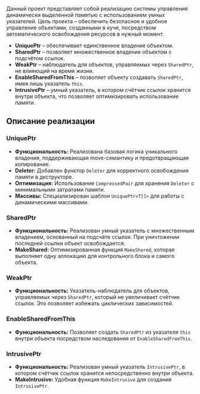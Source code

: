 
Данный проект представляет собой реализацию системы управления динамически выделенной памятью с использованием умных указателей. Цель проекта – обеспечить безопасное и удобное управление объектами, созданными в куче, посредством автоматического освобождения ресурсов в нужный момент.

- **UniquePtr** – обеспечивает единственное владение объектом.
- **SharedPtr** – позволяет множественное владение объектом с подсчётом ссылок.
- **WeakPtr** – наблюдатель для объектов, управляемых через `SharedPtr`, не влияющий на время жизни.
- **EnableSharedFromThis** – позволяет объекту создавать `SharedPtr`, имея лишь указатель `this`.
- **IntrusivePtr** – умный указатель, в котором счётчик ссылок хранится внутри объекта, что позволяет оптимизировать использование памяти.


## Описание реализации

### UniquePtr

- **Функциональность:** Реализована базовая логика уникального владения, поддерживающая move-семантику и предотвращающая копирование.
- **Deleter:** Добавлен функтор `Deleter` для корректного освобождения памяти в деструкторе.
- **Оптимизация:** Использование `CompressedPair` для хранения `Deleter` с минимальными затратами памяти.
- **Массивы:** Специализирован шаблон `UniquePtr<T[]>` для работы с динамическими массивами.

### SharedPtr

- **Функциональность:** Реализован умный указатель с множественным владением, основанный на подсчёте ссылок. При уничтожении последней ссылки объект освобождается.
- **MakeShared:** Оптимизированная функция `MakeShared`, которая выполняет одну аллокацию для контрольного блока и самого объекта.


### WeakPtr

- **Функциональность:** Указатель-наблюдатель для объектов, управляемых через `SharedPtr`, который не увеличивает счётчик ссылок. Это позволяет избежать циклических зависимостей.

### EnableSharedFromThis

- **Функциональность:** Позволяет создать `SharedPtr` из указателя `this` внутри объекта посредством наследования от `EnableSharedFromThis`.

### IntrusivePtr

- **Функциональность:** Реализован умный указатель `IntrusivePtr`, в котором счётчик ссылок хранится непосредственно внутри объекта.
- **MakeIntrusive:** Удобная функция `MakeIntrusive` для создания `IntrusivePtr`.

